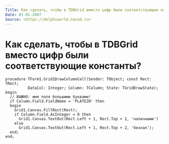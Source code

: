 ```yaml
---
Title: Как сделать, чтобы в TDBGrid вместо цифр были соответствующие константы?
Date: 01.01.2007
Source: <https://delphiworld.narod.ru>
---
```



Как сделать, чтобы в TDBGrid вместо цифр были соответствующие константы?
========================================================================

    procedure TForm1.Grid1DrawColumnCell(Sender: TObject; const Rect: TRect;
              DataCol: Integer; Column: TColumn; State: TGridDrawState);
    begin
      // ВАЖНО: имя поля большими буквами!
      if Column.Field.FieldName = 'PLATEZH' then
      begin
        Grid1.Canvas.FillRect(Rect);
        if Column.Field.AsInteger = 0 then
          Grid1.Canvas.TextOut(Rect.Left + 1, Rect.Top + 2, 'наличными')
        else
          Grid1.Canvas.TextOut(Rect.Left + 1, Rect.Top + 2, 'безнал');
      end;
    end;

